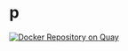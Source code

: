 # p

[![Docker Repository on Quay](https://quay.io/repository/kjedamzik/p/status "Docker Repository on Quay")](https://quay.io/repository/kjedamzik/p)
